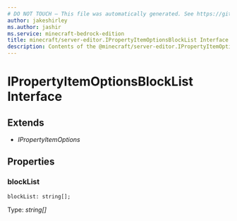 ```yaml
---
# DO NOT TOUCH — This file was automatically generated. See https://github.com/mojang/minecraftapidocsgenerator to modify descriptions, examples, etc.
author: jakeshirley
ms.author: jashir
ms.service: minecraft-bedrock-edition
title: minecraft/server-editor.IPropertyItemOptionsBlockList Interface
description: Contents of the @minecraft/server-editor.IPropertyItemOptionsBlockList class.
---
```

# IPropertyItemOptionsBlockList Interface

## Extends
- *IPropertyItemOptions*

## Properties

### **blockList**
`blockList: string[];`

Type: *string[]*
